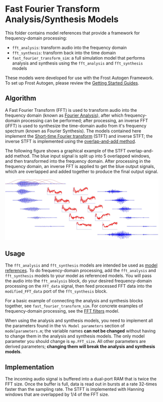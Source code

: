 # Fast Fourier Transform Analysis/Synthesis Models
This folder contains model references that provide a framework for frequency-domain processing:
- `fft_analysis`: transform audio into the frequency domain
- `fft_synthesis`: transform back into the time domain
- `fast_fourier_transform_sim`: a full simulation model that performs analysis and synthesis using the `fft_analysis`  and `fft_synthesis` models

These models were developed for use with the Frost Autogen Framework. To set up Frost Autogen, please review the [Getting Started Guides](https://github.com/fpga-open-speech-tools/docs/tree/master/getting_started). 

## Algorithm
A Fast Fourier Transform (FFT) is used to transform audio into the frequency domain (known as [Fourier Analysis](https://en.wikipedia.org/wiki/Fourier_analysis)), after which frequency-domain processing can be performed; after processing, an inverse FFT (iFFT) is used to synthesize the time-domain audio from it's frequency spectrum (known as Fourier Synthesis). The models contained here implement the [Short-time Fourier transform](https://en.wikipedia.org/wiki/Short-time_Fourier_transform) (STFT) and inverse STFT; the inverse STFT is implemented using the [overlap-and-add method](https://en.wikipedia.org/wiki/Overlap%E2%80%93add_method).

The following figure shows a graphical example of the STFT overlap-and-add method. The blue input signal is split up into 5 overlapped windows, and then transformed into the frequency domain. After processing in the frequency domain, an inverse FFT is applied to get the blue output signals, which are overlapped and added together to produce the final output signal.
<p align="center">
    <img src="fft_overlap_add_1.jpg" />
</p>

## Usage
The `fft_analysis` and `fft_synthesis` models are intended be used as [model references](https://www.mathworks.com/help/simulink/model-reference.html). To do frequency-domain processing, add the `fft_analysis` and `fft_synthesis` models to your model as referenced models. You will pass the audio into the `fft_analysis` block, do your desired frequency-domain processing on the `FFT_data` signal, then feed processed FFT data into the `modified_FFT_data` port of the `fft_synthesis` block. 

For a basic example of connecting the analysis and synthesis blocks together, see `fast_fourier_transform_sim`. For concrete examples of frequency-domain processing, see the [FFT filters](../fft_filters) model. 

When using the analysis and synthesis models, you need to implement all the parameters found in the `%% Model parameters` section of `modelparameters.m`; the variable names **can not be changed** without having to change them in the analysis and synthesis models. The only model parameter you should change is `mp.FFT_size`. All other parameters are derived parameters; **changing them will break the analysis and synthesis models**. 

## Implementation
The incoming audio signal is buffered into a dual-port RAM that is twice the FFT size. Once the buffer is full, data is read out in bursts at a rate 32-times faster than the sampling rate. The STFT is implemented with Hanning windows that are overlapped by 1/4 of the FFT size.
